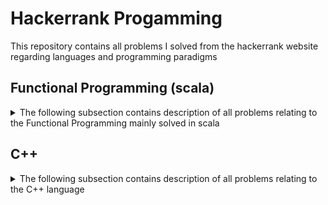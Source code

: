 # Hackerrank Progamming
This repository contains all problems I solved from the hackerrank website regarding languages and programming paradigms

## Functional Programming (scala)
<details>
<summary>The following subsection contains description of all problems relating to the Functional Programming mainly solved in scala</summary>

### Solve Me First FP
This is a Functional Programming challenge from hackerrank. The goal is simply to implement the addition of two numbers read from input.  
I solved this problem with the scala languages [Problem link](https://www.hackerrank.com/challenges/fp-solve-me-first/problem)  
As of September 1<sup>st</sup>, 2018 :
- [X] Find a first working solution on the sample input
- [X] Submitted solution. Got right
- [X] Challenge solved

### Hello World
This is a Functional Programming challenge from hackerrank. The goal is simply to implement a function that prints "Hello World".  
I solved this problem with the scala languages [Problem link](https://www.hackerrank.com/challenges/fp-hello-world/problem)  
As of September 1<sup>st</sup>, 2018 :
- [X] Find a first working solution on the sample input
- [X] Submitted solution. Got right
- [X] Challenge solved

### Hello World N Times
This is a Functional Programming challenge from hackerrank. The goal is simply to implement a function that prints "Hello World" N times with N read form the input.  
I solved this problem with the scala languages [Problem link](https://www.hackerrank.com/challenges/fp-hello-world-n-times/problem)  
As of September 1<sup>st</sup>, 2018 :
- [X] Find a first working solution on the sample input
- [X] Submitted solution. Got right
- [X] Challenge solved

### List Replication
This is a Functional Programming challenge from hackerrank. The goal is simply to implement a function that takes in an array and return a new array with each element of the original repeated n times, n passsed as an argument of the function.  
I solved this problem with the scala languages [Problem link](https://www.hackerrank.com/challenges/fp-list-replication/problem)  
As of September 14<sup>th</sup>, 2018 :
- [X] Find a first working solution on the sample input
- [X] Submitted solution. Got right
- [X] Challenge solved

### Filter Array
This is a Functional Programming challenge from hackerrank. The goal is simply to implement a function that filters out the elements that are less than a certain integer and returns a new list containing the remaining element.  
I solved this problem with the scala languages [Problem link](https://www.hackerrank.com/challenges/fp-filter-array/problem)  
As of September 14<sup>th</sup>, 2018 :
- [X] Find a first working solution on the sample input
- [X] Submitted solution. Got right
- [X] Challenge solved

### Filter Position In A List
This is a Functional Programming challenge from hackerrank. The goal is simply to implement a function that creates a new array of n elements for a given n.  
I solved this problem with the scala languages [Problem link](https://www.hackerrank.com/challenges/fp-filter-positions-in-a-list/problem)  
As of October 2<sup>nd</sup>, 2018 :
- [X] Find a first working solution on the sample input
- [X] Submitted solution. Got right
- [X] Challenge solved

### Array of N elements
This is a Functional Programming challenge from hackerrank. The goal is simply to implement a function that filters out the elements that at an odd index.  
I solved this problem with the scala and lisp languages [Problem link](https://www.hackerrank.com/challenges/fp-array-of-n-elements/problem)  
As of May 20<sup>th</sup>, 2019 :
- [X] Find a first working solution on the sample input
- [X] Submitted solution. Got right
- [X] Challenge solved
- [X] Find a working solution in Lisp
- [X] Challenge solved in Lisp
</details>

## C++
<details>
<summary>The following subsection contains description of all problems relating to the C++ language</summary>

### Inherited Code
This is a C++ challenge from hackerrank. The goal is to implement a BadLengthException class that inherits from exception.  
I solved this problem with the C++ languages [Problem link](https://www.hackerrank.com/challenges/inherited-code/problem)  
As of August 31<sup>st</sup>, 2018 :
- [X] Find a first working solution on the sample input
- [X] Submitted solution. Got right
- [X] Challenge solved

### Variable sized arrays 
This is a C++ challenge from hackerrank. The goal is to play with 2d variable size arrays and answer queries passed in input.  
I solved this problem with the C++ languages [Problem link](https://www.hackerrank.com/challenges/variable-sized-arrays/problem)  
As of February 28<sup>th</sup>, 2019 :
- [X] Find a first working solution on the sample input
- [X] Submitted solution. Got right
- [X] Challenge solved
</details>
